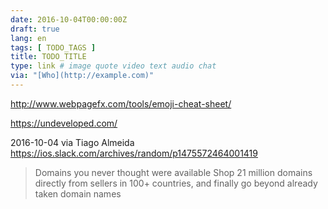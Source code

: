 ```yaml
---
date: 2016-10-04T00:00:00Z
draft: true
lang: en
tags: [ TODO_TAGS ]
title: TODO_TITLE
type: link # image quote video text audio chat
via: "[Who](http://example.com)"
---
```


<http://www.webpagefx.com/tools/emoji-cheat-sheet/>

<https://undeveloped.com/>

2016-10-04 via Tiago Almeida https://ios.slack.com/archives/random/p1475572464001419
> Domains you never thought were available
> Shop 21 million domains directly from sellers in 100+ countries, and finally go beyond already taken domain names


